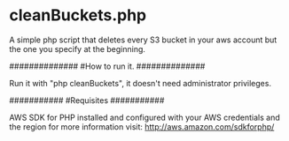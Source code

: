 cleanBuckets.php
================

A simple php script that deletes every S3 bucket in your aws account but the one you specify at the beginning.

##############
#How to run it.
##############

Run it with "php cleanBuckets", it doesn't need administrator privileges.

###########
#Requisites
###########

AWS SDK for PHP installed and configured with your AWS credentials and the region for more information visit: http://aws.amazon.com/sdkforphp/
